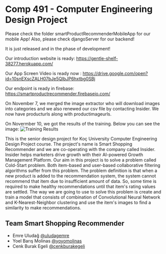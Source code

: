 # Comp 491 - Computer Engineering Design Project

Please check the folder smartProductRecommenderMobileApp for our mobile App!
Also, please check djangoServer for our backend!

It is just released and in the phase of development!

Our introduction website is ready: 
https://gentle-shelf-38277.herokuapp.com/

Our App Screen Video is ready now :
https://drive.google.com/open?id=10snEXscZALH07bJe5QIbJP6hxtbg0SBj

Our endpoint is ready in firebase:
https://smartproductrecommender.firebaseio.com/

On November 7, we merged 
the image extractor who will download images into categories and we also renewed our csv file by contacting Insider. We now have producturls along with productimageurls.

On Novermber 10, we got the results of the training. Below you can see the image:
![Training Results](https://raw.githubusercontent.com/uludagemre/finalProject/master/trainingResult.jpeg)


This is the senior design project for Koç University Computer Engineering Design Project course. The project's name is Smart Shopping Recommender and we are co-operating with the company called Insider. Insider helps marketers drive growth with their AI-powered Growth Management Platform. Our aim in this project is to solve a problem called Cold-Start problem. Both item-based and user-based collaborative filtering algorithms suffer from this problem. The problem definition is that when a new product is added to the recommendation system, the system cannot recommend that item due to insufficient amount of data. So, some time is required to make healthy recommendations until that item's rating values are settled. The way we are going to use to solve this problem is create and train a model that consists of combination of Convolutional Neural Network and K-Nearest-Neighbor clustering and use the item's images to find a similarity to make recommendations.

## Team Smart Shopping Recommender
* Emre Uludağ [@uludagemre](https://github.com/uludagemre)
* Yoel Barış Molinas [@yoyomolinas](https://github.com/yoyomolinas)
* Cenk Burak Egeli [@cenkburakegeli](https://github.com/cenkburakegeli)
